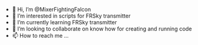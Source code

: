 - 👋 Hi, I’m @MixerFightingFalcon
- 👀 I’m interested in scripts for FRSky transmitter 
- 🌱 I’m currently learning FRSky transmitter
- 💞️ I’m looking to collaborate on know how for creating and running code
- 📫 How to reach me ...

<!---
MixerFightingFalcon/MixerFightingFalcon is a ✨ special ✨ repository because its `README.md` (this file) appears on your GitHub profile.
You can click the Preview link to take a look at your changes.
--->
